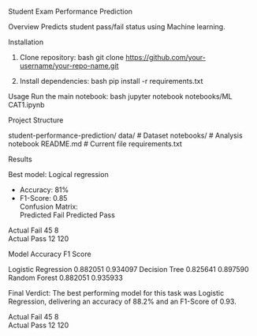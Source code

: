 Student Exam Performance Prediction

Overview
Predicts student pass/fail status using Machine learning. 

Installation
1. Clone repository:
   bash
   git clone https://github.com/your-username/your-repo-name.git
   
2. Install dependencies:
   bash
   pip install -r requirements.txt
   
Usage
Run the main notebook:
  bash
jupyter notebook notebooks/ML CAT1.ipynb


Project Structure

student-performance-prediction/
data/          # Dataset
notebooks/     # Analysis notebook
README.md      # Current file 
requirements.txt 


Results

Best model: Logical regression
- Accuracy: 81%  
- F1-Score: 0.85  
Confusion Matrix:  
               Predicted Fail  Predicted Pass 

 Actual Fail  45        8        
 Actual Pass  12        120      

   Model              Accuracy  F1 Score 
 
 Logistic Regression  0.882051  0.934097 
 Decision Tree        0.825641  0.897590 
 Random Forest        0.882051  0.935933 

 Final Verdict:
The best performing model for this task was Logistic Regression, delivering an accuracy of 88.2% and an F1-Score of 0.93.



Actual Fail  45              8             
Actual Pass  12              120            
